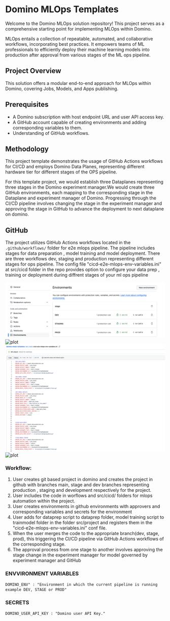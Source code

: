# Domino MLOps Templates

Welcome to the Domino MLOps solution repository! This project serves as a comprehensive starting point for implementing MLOps within Domino.

MLOps entails a collection of repeatable, automated, and collaborative workflows, incorporating best practices. It empowers teams of ML professionals to efficiently deploy their machine learning models into production after approval from various stages of the ML ops pipeline.

## Project Overview

This solution offers a modular end-to-end approach for MLOps within Domino, covering Jobs, Models, and Apps publishing.

## Prerequisites

- A Domino subscription with host endpoint URL and user API access key.
- A GitHub account capable of creating environments and adding corresponding variables to them.
- Understanding of GitHub workflows.

## Methodology

This project template demonstrates the usage of GitHub Actions workflows for CI/CD and employs Domino Data Planes, representing different hardware tier for different stages of the OPS pipeline.

For this template project, we would establish three Dataplanes representing three stages in the Domino experiment manager.We would create three GitHub environments, each mapping to the corresponding stage in the Dataplane and experiment manager of Domino. Progressing through the CI/CD pipeline involves changing the stage in the experiment manager and approving the stage in GitHub to advance the deployment to next dataplane on domino.

## GitHub

The project utilizes GitHub Actions workflows located in the `.github/workflows/` folder for e2e mlops pipeline. The pipeline includes stages for data preparation , model training and model deployment. There are three workflows dev, staging and production representing different stages for ops pipeline. The config file "cicd-e2e-mlops-env-variables.ini" at src/cicd folder in the repo provides option to configure your data prep , training or deployment during diffrent stages of your ml ops pipeline  


![plot](./images/environments.png)
![plot](./images/environment_variables.png)
![plot](./images/config_file.png)
![plot](./images/approvers.png)



### Workflow:

1. User creates git based project in domino and creates the project in github with branches main, stage and dev branches representing production , staging and development respectively for the project.
2. User includes the code in worflows and src/cicd/ folders for mlops automation within the project.
3. User creates environments in github environments with approvers and corresponding variables and secrets for the environment
4. User adds for dataprep script to dataprep folder, model training script to trainmodel folder in the folder src/project and registers them in the "cicd-e2e-mlops-env-variables.ini" conf file.
6. When the user merges the code to the appropriate branch(dev, stage, prod), this triggering the CI/CD pipeline via GitHub Actions workflows of the corresponding stage.
7. The approval process from one stage to another involves approving the stage change in the experiment manager for model governed by experiment manager and GitHub 

### ENVVIRONMENT VARIABLES
    DOMINO_ENV" : "Environment in which the current pipeline is running example DEV, STAGE or PROD"

### SECRETS
    DOMINO_USER_API_KEY : "Domino user API Key."
